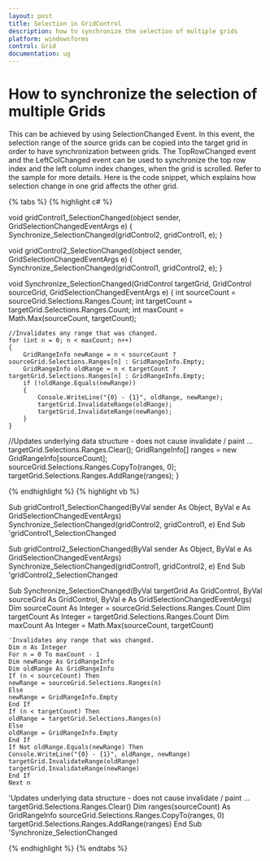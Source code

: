 ```yaml
---
layout: post
title: Selection in GridControl
description: how to synchronize the selection of multiple grids
platform: windowsforms
control: Grid
documentation: ug
---
```


# How to synchronize the selection of multiple Grids

This can be achieved by using SelectionChanged Event. In this event, the selection range of the source grids can be copied into the target grid in order to have synchronization between grids. The TopRowChanged event and the LeftColChanged event can be used to synchronize the top row index and the left column index changes, when the grid is scrolled. Refer to the sample for more details. Here is the code snippet, which explains how selection change in one grid affects the other grid.

{% tabs  %}
{% highlight c# %}

void gridControl1_SelectionChanged(object sender, GridSelectionChangedEventArgs e)
{
     Synchronize_SelectionChanged(gridControl2, gridControl1, e);
}

void gridControl2_SelectionChanged(object sender, GridSelectionChangedEventArgs e)
{
     Synchronize_SelectionChanged(gridControl1, gridControl2, e);
}

void Synchronize_SelectionChanged(GridControl targetGrid, GridControl sourceGrid, GridSelectionChangedEventArgs e)
{
     int sourceCount = sourceGrid.Selections.Ranges.Count;
     int targetCount = targetGrid.Selections.Ranges.Count;
     int maxCount = Math.Max(sourceCount, targetCount);

	//Invalidates any range that was changed.
    for (int n = 0; n < maxCount; n++)
	{
        GridRangeInfo newRange = n < sourceCount ? sourceGrid.Selections.Ranges[n] : GridRangeInfo.Empty;
        GridRangeInfo oldRange = n < targetCount ? targetGrid.Selections.Ranges[n] : GridRangeInfo.Empty;
        if (!oldRange.Equals(newRange))
        {
            Console.WriteLine("{0} - {1}", oldRange, newRange);
            targetGrid.InvalidateRange(oldRange);
            targetGrid.InvalidateRange(newRange);
        }
    }

//Updates underlying data structure - does not cause invalidate / paint ...
targetGrid.Selections.Ranges.Clear();
GridRangeInfo[] ranges = new GridRangeInfo[sourceCount];
sourceGrid.Selections.Ranges.CopyTo(ranges, 0);
targetGrid.Selections.Ranges.AddRange(ranges);
}

{% endhighlight  %}
{% highlight vb %}

Sub gridControl1_SelectionChanged(ByVal sender As Object, ByVal e As GridSelectionChangedEventArgs)
	Synchronize_SelectionChanged(gridControl2, gridControl1, e)
End Sub 'gridControl1_SelectionChanged

Sub gridControl2_SelectionChanged(ByVal sender As Object, ByVal e As GridSelectionChangedEventArgs)
	Synchronize_SelectionChanged(gridControl1, gridControl2, e)
End Sub 'gridControl2_SelectionChanged

Sub Synchronize_SelectionChanged(ByVal targetGrid As GridControl, ByVal sourceGrid As GridControl, ByVal e As GridSelectionChangedEventArgs)
	Dim sourceCount As Integer = sourceGrid.Selections.Ranges.Count
	Dim targetCount As Integer = targetGrid.Selections.Ranges.Count
	Dim maxCount As Integer = Math.Max(sourceCount, targetCount)
 
 	'Invalidates any range that was changed.
	Dim n As Integer
	For n = 0 To maxCount - 1
	Dim newRange As GridRangeInfo
	Dim oldRange As GridRangeInfo
	If (n < sourceCount) Then
	newRange = sourceGrid.Selections.Ranges(n)
	Else
	newRange = GridRangeInfo.Empty
	End If
	If (n < targetCount) Then
	oldRange = targetGrid.Selections.Ranges(n)
	Else
	oldRange = GridRangeInfo.Empty
	End If
	If Not oldRange.Equals(newRange) Then
	Console.WriteLine("{0} - {1}", oldRange, newRange)
	targetGrid.InvalidateRange(oldRange)
	targetGrid.InvalidateRange(newRange)
	End If
	Next n

'Updates underlying data structure - does not cause invalidate / paint ...
targetGrid.Selections.Ranges.Clear()
Dim ranges(sourceCount) As GridRangeInfo
sourceGrid.Selections.Ranges.CopyTo(ranges, 0)
targetGrid.Selections.Ranges.AddRange(ranges)
End Sub 'Synchronize_SelectionChanged

{% endhighlight  %}
{% endtabs  %}